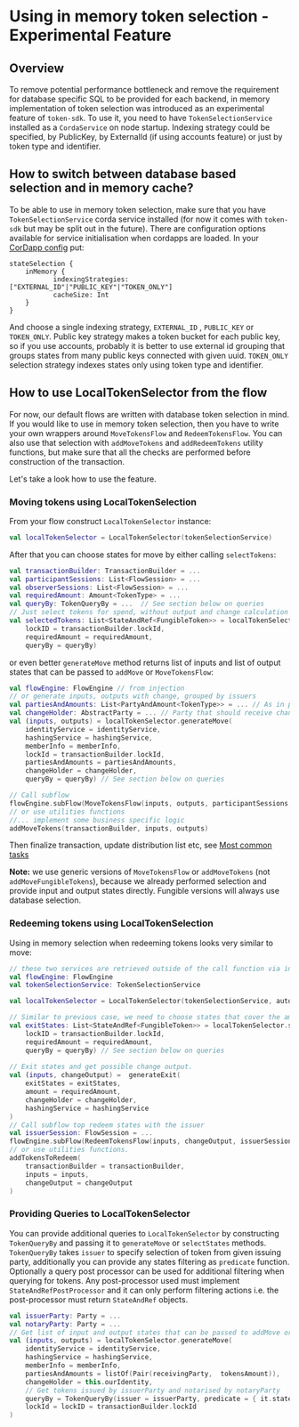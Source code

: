 # Using in memory token selection - Experimental Feature

## Overview

To remove potential performance bottleneck and remove the requirement for database specific SQL to be provided for each backend,
in memory implementation of token selection was introduced as an experimental feature of `token-sdk`.
To use it, you need to have `TokenSelectionService` installed as a `CordaService` on node startup. Indexing
strategy could be specified, by PublicKey, by ExternalId (if using accounts feature) or just by token type and identifier.

## How to switch between database based selection and in memory cache?

To be able to use in memory token selection, make sure that you have `TokenSelectionService` corda service installed
(for now it comes with `token-sdk` but may be split out in the future). There are configuration options available
for service initialisation when cordapps are loaded.
In your [CorDapp config](https://docs.corda.net/cordapp-build-systems.html#cordapp-configuration-files) put:

```text
stateSelection {
    inMemory {
           indexingStrategies: ["EXTERNAL_ID"|"PUBLIC_KEY"|"TOKEN_ONLY"]
           cacheSize: Int
    }
}
```

And choose a single indexing strategy, `EXTERNAL_ID` , `PUBLIC_KEY` or `TOKEN_ONLY`. Public key strategy makes a token bucket for each public key,
so if you use accounts, probably it is better to use external id grouping that groups states
from many public keys connected with given uuid. `TOKEN_ONLY` selection strategy indexes states only using token type and identifier.

## How to use LocalTokenSelector from the flow

For now, our default flows are written with database token selection in mind.
If you would like to use in memory token selection, then you have to write your own wrappers around `MoveTokensFlow` and
`RedeemTokensFlow`. You can also use that selection with `addMoveTokens` and `addRedeemTokens` utility functions, but
make sure that all the checks are performed before construction of the transaction. 

Let's take a look how to use the feature.

### Moving tokens using LocalTokenSelection

From your flow construct `LocalTokenSelector` instance:

```kotlin
val localTokenSelector = LocalTokenSelector(tokenSelectionService)
```

After that you can choose states for move by either calling `selectTokens`:

```kotlin
val transactionBuilder: TransactionBuilder = ...
val participantSessions: List<FlowSession> = ...
val observerSessions: List<FlowSession> = ...
val requiredAmount: Amount<TokenType> = ...
val queryBy: TokenQueryBy = ...  // See section below on queries
// Just select tokens for spend, without output and change calculation
val selectedTokens: List<StateAndRef<FungibleToken>> = localTokenSelector.selectTokens(
    lockID = transactionBuilder.lockId,
    requiredAmount = requiredAmount,
    queryBy = queryBy)
```

or even better `generateMove` method returns list of inputs and list of output states that can be passed to `addMove` or `MoveTokensFlow`:

```kotlin
val flowEngine: FlowEngine // from injection
// or generate inputs, outputs with change, grouped by issuers
val partiesAndAmounts: List<PartyAndAmount<TokenType>> = ... // As in previous tutorials, list of parties that should receive amount of TokenType
val changeHolder: AbstractParty = ... // Party that should receive change
val (inputs, outputs) = localTokenSelector.generateMove(
	identityService = identityService,
	hashingService = hashingService,
	memberInfo = memberInfo,
    lockId = transactionBuilder.lockId,
    partiesAndAmounts = partiesAndAmounts,
    changeHolder = changeHolder,
    queryBy = queryBy) // See section below on queries

// Call subflow
flowEngine.subFlow(MoveTokensFlow(inputs, outputs, participantSessions, observerSessions))
// or use utilities functions
//... implement some business specific logic
addMoveTokens(transactionBuilder, inputs, outputs)
```

Then finalize transaction, update distribution list etc, see [Most common tasks](docs/IWantTo.md)

**Note:** we use generic versions of `MoveTokensFlow` or `addMoveTokens` (not `addMoveFungibleTokens`), because we 
already performed selection and provide input and output states directly. Fungible versions will always use database selection.

### Redeeming tokens using LocalTokenSelection

Using in memory selection when redeeming tokens looks very similar to move:

```kotlin
// these two services are retrieved outside of the call function via injection using @CordaInject
val flowEngine: FlowEngine 
val tokenSelectionService: TokenSelectionService

val localTokenSelector = LocalTokenSelector(tokenSelectionService, autoUnlockDelay = autoUnlockDelay)

// Similar to previous case, we need to choose states that cover the amount.
val exitStates: List<StateAndRef<FungibleToken>> = localTokenSelector.selectTokens(
    lockID = transactionBuilder.lockId,
    requiredAmount = requiredAmount,
    queryBy = queryBy) // See section below on queries
    
// Exit states and get possible change output.
val (inputs, changeOutput) =  generateExit(
    exitStates = exitStates,
    amount = requiredAmount,
    changeHolder = changeHolder,
    hashingService = hashingService
)
// Call subflow top redeem states with the issuer
val issuerSession: FlowSession = ...
flowEngine.subFlow(RedeemTokensFlow(inputs, changeOutput, issuerSession, observerSessions))
// or use utilities functions.
addTokensToRedeem(
    transactionBuilder = transactionBuilder,
    inputs = inputs,
    changeOutput = changeOutput
)
```

### Providing Queries to LocalTokenSelector

You can provide additional queries to `LocalTokenSelector` by constructing `TokenQueryBy` and passing it to `generateMove`
or `selectStates` methods. `TokenQueryBy` takes `issuer` to specify selection of token from given issuing party, additionally
you can provide any states filtering as `predicate` function. Optionally a query post processor can be used for additional filtering when querying for tokens.
Any post-processor used must implement `StateAndRefPostProcessor` and it can only perform filtering actions i.e. the post-processor must return `StateAndRef` objects. 

```kotlin
val issuerParty: Party = ...
val notaryParty: Party = ...
// Get list of input and output states that can be passed to addMove or MoveTokensFlow
val (inputs, outputs) = localTokenSelector.generateMove(
    identityService = identityService,
    hashingService = hashingService, 
    memberInfo = memberInfo,
    partiesAndAmounts = listOf(Pair(receivingParty,  tokensAmount)),
    changeHolder = this.ourIdentity,
    // Get tokens issued by issuerParty and notarised by notaryParty
    queryBy = TokenQueryBy(issuer = issuerParty, predicate = { it.state.notary == notaryParty }),
    lockId = lockID = transactionBuilder.lockId
)
``` 
